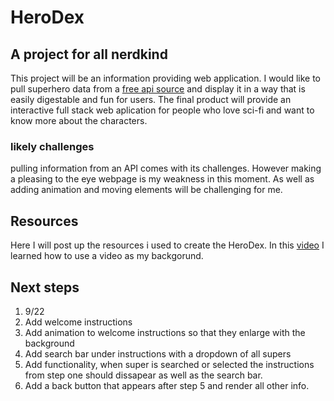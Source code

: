 # HeroDex
## A project for all nerdkind
This project will be an information providing web application. I would like to pull superhero data from a [free api source](https://superheroapi.com/try-now.html) and display it in a way that is easily digestable and fun for users. The final product will provide an interactive full stack web aplication for people who love sci-fi and want to know more about the characters.
### likely challenges
pulling information from an API comes with its challenges. However making a pleasing to the eye webpage is my weakness in this moment. As well as adding animation and moving elements will be challenging for me.
## Resources
Here I will post up the resources i used to create the HeroDex.
In this [video](https://www.youtube.com/watch?v=znqUwx0b0HI) I learned how to use a video as my backgorund.
## Next steps
1. 9/22 
2. Add welcome instructions 
3. Add animation to welcome instructions so that they enlarge with the background
4. Add search bar under instructions with a dropdown of all supers
5. Add functionality, when super is searched or selected the instructions from step one should dissapear as well as the search bar.
6. Add a back button that appears after step 5 and render all other info.


